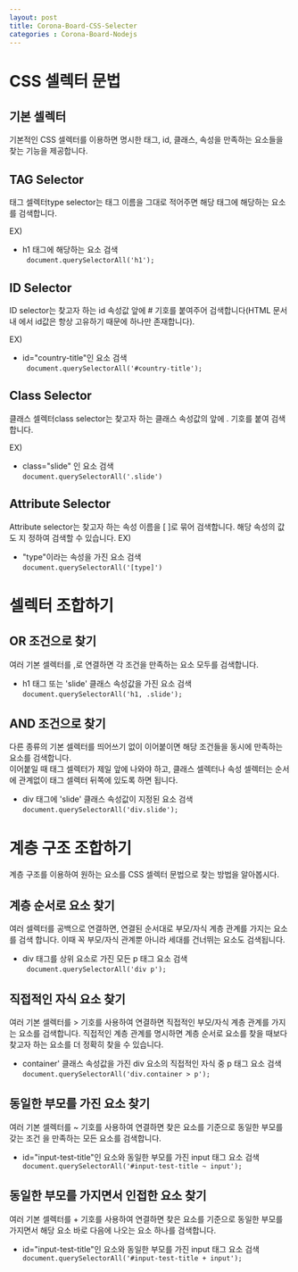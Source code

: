 ```yaml
---
layout: post
title: Corona-Board-CSS-Selecter
categories : Corona-Board-Nodejs
---
```

# CSS 셀렉터 문법

## 기본 셀렉터

기본적인 CSS 셀렉터를 이용하면 명시한 태그, id, 클래스, 속성을 만족하는 요소들을 찾는 기능을 제공합니다.

## TAG Selector

태그 셀렉터type selector는 태그 이름을 그대로 적어주면 해당 태그에 해당하는 요소를 검색합니다.
 
 EX)
 - h1 태그에 해당하는 요소 검색  
 ``` document.querySelectorAll('h1');```  


## ID Selector

 ID selector는 찾고자 하는 id 속성값 앞에 # 기호를 붙여주어 검색합니다(HTML 문서 내 에서 id값은 항상 고유하기 때문에 하나만 존재합니다).  

 EX)  
 -  id="country-title"인 요소 검색  
 ``` document.querySelectorAll('#country-title');```

## Class Selector

클래스 셀렉터class selector는 찾고자 하는 클래스 속성값의 앞에 . 기호를 붙여 검색합니다.

 EX)  
 - class="slide" 인 요소 검색  
 ```document.querySelectorAll('.slide')```

## Attribute Selector
 Attribute selector는 찾고자 하는 속성 이름을 [ ]로 묶어 검색합니다. 해당 속성의 값도 지 정하여 검색할 수 있습니다. 
 EX)  
 - "type"이라는 속성을 가진 요소 검색  
 ```document.querySelectorAll('[type]')```

# 셀렉터 조합하기

## OR 조건으로 찾기

 여러 기본 셀렉터를 ,로 연결하면 각 조건을 만족하는 요소 모두를 검색합니다. 
 -  h1 태그 또는 'slide' 클래스 속성값을 가진 요소 검색 
 ```document.querySelectorAll('h1, .slide');```

## AND 조건으로 찾기
 다른 종류의 기본 셀렉터를 띄어쓰기 없이 이어붙이면 해당 조건들을 동시에 만족하는 요소를 검색합니다.  
 이어붙일 때 태그 셀렉터가 제일 앞에 나와야 하고, 클래스 셀렉터나 속성 셀렉터는 순서에 관계없이 태그 셀렉터 뒤쪽에 있도록 하면 됩니다.
 - div 태그에 'slide' 클래스 속성값이 지정된 요소 검색 
 ```document.querySelectorAll('div.slide');```

# 계층 구조 조합하기
계층 구조를 이용하여 원하는 요소를 CSS 셀렉터 문법으로 찾는 방법을 알아봅시다.

## 계층 순서로 요소 찾기
 여러 셀렉터를 공백으로 연결하면, 연결된 순서대로 부모/자식 계층 관계를 가지는 요소를 검색 합니다. 이때 꼭 부모/자식 관계뿐 아니라 세대를 건너뛰는 요소도 검색됩니다.

 - div 태그를 상위 요소로 가진 모든 p 태그 요소 검색   
 ``` document.querySelectorAll('div p');```
 
## 직접적인 자식 요소 찾기
 여러 기본 셀렉터를 > 기호를 사용하여 연결하면 직접적인 부모/자식 계층 관계를 가지는 요소를 검색합니다. 직접적인 계층 관계를 명시하면 계층 순서로 요소를 찾을 때보다 찾고자 하는 요소를 더 정확히 찾을 수 있습니다.   

 - container' 클래스 속성값을 가진 div 요소의 직접적인 자식 중 p 태그 요소 검색  
 ```document.querySelectorAll('div.container > p'); ```

## 동일한 부모를 가진 요소 찾기 
 여러 기본 셀렉터를 ~ 기호를 사용하여 연결하면 찾은 요소를 기준으로 동일한 부모를 갖는 조건 을 만족하는 모든 요소를 검색합니다.
 -  id="input-test-title"인 요소와 동일한 부모를 가진 input 태그 요소 검색
 ``` document.querySelectorAll('#input-test-title ~ input');```

## 동일한 부모를 가지면서 인접한 요소 찾기
 여러 기본 셀렉터를 + 기호를 사용하여 연결하면 찾은 요소를 기준으로 동일한 부모를 가지면서 해당 요소 바로 다음에 나오는 요소 하나를 검색합니다.
 - id="input-test-title"인 요소와 동일한 부모를 가진 input 태그 요소 검색 
 ``` document.querySelectorAll('#input-test-title + input');```